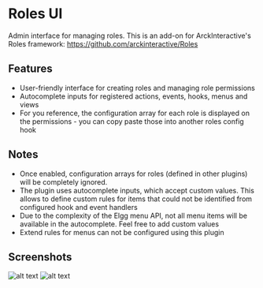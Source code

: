 Roles UI
========

Admin interface for managing roles. This is an add-on for ArckInteractive's
Roles framework: https://github.com/arckinteractive/Roles


## Features

* User-friendly interface for creating roles and managing role permissions
* Autocomplete inputs for registered actions, events, hooks, menus and views
* For you reference, the configuration array for each role is displayed on the
permissions - you can copy paste those into another roles config hook


## Notes

* Once enabled, configuration arrays for roles (defined in other plugins) will
be completely ignored.
* The plugin uses autocomplete inputs, which accept custom values. This allows
to define custom rules for items that could not be identified from configured
hook and event handlers
* Due to the complexity of the Elgg menu API, not all menu items will be
available in the autocomplete. Feel free to add custom values
* Extend rules for menus can not be configured using this plugin


## Screenshots ##

![alt text](https://raw.github.com/hypeJunction/roles_ui/master/screenshots/roles_ui.png "Admin Interface")
![alt text](https://raw.github.com/hypeJunction/roles_ui/master/screenshots/user_hover.png "User Hover Menu Popup")